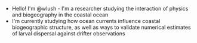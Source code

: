 - Hello! I'm @wlush - I'm a researcher studying the interaction of physics and biogeography in the coastal ocean
- I'm currently studying how ocean currents influence coastal biogeographic structure, as well as ways to validate numerical estimates of larval dispersal against drifter observations
